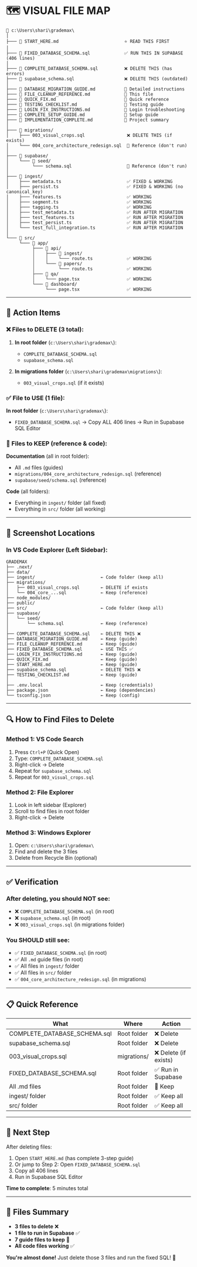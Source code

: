 # 🗺️ VISUAL FILE MAP

```
📁 c:\Users\shari\grademax\
│
├─── 📄 START_HERE.md                         ⭐ READ THIS FIRST
│
├─── 📄 FIXED_DATABASE_SCHEMA.sql             ✅ RUN THIS IN SUPABASE (406 lines)
│
├─── 📄 COMPLETE_DATABASE_SCHEMA.sql          ❌ DELETE THIS (has errors)
├─── 📄 supabase_schema.sql                   ❌ DELETE THIS (outdated)
│
├─── 📄 DATABASE_MIGRATION_GUIDE.md           📖 Detailed instructions
├─── 📄 FILE_CLEANUP_REFERENCE.md             📖 This file
├─── 📄 QUICK_FIX.md                          📖 Quick reference
├─── 📄 TESTING_CHECKLIST.md                  📖 Testing guide
├─── 📄 LOGIN_FIX_INSTRUCTIONS.md             📖 Login troubleshooting
├─── 📄 COMPLETE_SETUP_GUIDE.md               📖 Setup guide
├─── 📄 IMPLEMENTATION_COMPLETE.md            📖 Project summary
│
├─── 📁 migrations/
│    ├─── 003_visual_crops.sql                ❌ DELETE THIS (if exists)
│    └─── 004_core_architecture_redesign.sql  📖 Reference (don't run)
│
├─── 📁 supabase/
│    └─── 📁 seed/
│         └─── schema.sql                     📖 Reference (don't run)
│
├─── 📁 ingest/
│    ├─── metadata.ts                         ✅ FIXED & WORKING
│    ├─── persist.ts                          ✅ FIXED & WORKING (no canonical_key)
│    ├─── features.ts                         ✅ WORKING
│    ├─── segment.ts                          ✅ WORKING
│    ├─── tagging.ts                          ✅ WORKING
│    ├─── test_metadata.ts                    ✅ RUN AFTER MIGRATION
│    ├─── test_features.ts                    ✅ RUN AFTER MIGRATION
│    ├─── test_persist.ts                     ✅ RUN AFTER MIGRATION
│    └─── test_full_integration.ts            ✅ RUN AFTER MIGRATION
│
└─── 📁 src/
     └─── 📁 app/
          ├─── 📁 api/
          │    ├─── 📁 ingest/
          │    │    └─── route.ts             ✅ WORKING
          │    └─── 📁 papers/
          │         └─── route.ts             ✅ WORKING
          ├─── 📁 qa/
          │    └─── page.tsx                  ✅ WORKING
          └─── 📁 dashboard/
               └─── page.tsx                  ✅ WORKING
```

---

## 🎯 Action Items

### ❌ Files to DELETE (3 total):

1. **In root folder** (`c:\Users\shari\grademax\`):
   - `COMPLETE_DATABASE_SCHEMA.sql`
   - `supabase_schema.sql`

2. **In migrations folder** (`c:\Users\shari\grademax\migrations\`):
   - `003_visual_crops.sql` (if it exists)

### ✅ File to USE (1 file):

**In root folder** (`c:\Users\shari\grademax\`):
- `FIXED_DATABASE_SCHEMA.sql` → Copy ALL 406 lines → Run in Supabase SQL Editor

### 📖 Files to KEEP (reference & code):

**Documentation** (all in root folder):
- All `.md` files (guides)
- `migrations/004_core_architecture_redesign.sql` (reference)
- `supabase/seed/schema.sql` (reference)

**Code** (all folders):
- Everything in `ingest/` folder (all fixed)
- Everything in `src/` folder (all working)

---

## 📸 Screenshot Locations

### In VS Code Explorer (Left Sidebar):

```
GRADEMAX
├── .next/
├── data/
├── ingest/                         ← Code folder (keep all)
├── migrations/
│   ├── 003_visual_crops.sql        ← DELETE if exists
│   └── 004_core_...sql             ← Keep (reference)
├── node_modules/
├── public/
├── src/                            ← Code folder (keep all)
├── supabase/
│   └── seed/
│       └── schema.sql              ← Keep (reference)
│
├── COMPLETE_DATABASE_SCHEMA.sql    ← DELETE THIS ❌
├── DATABASE_MIGRATION_GUIDE.md     ← Keep (guide)
├── FILE_CLEANUP_REFERENCE.md       ← Keep (guide)
├── FIXED_DATABASE_SCHEMA.sql       ← USE THIS ✅
├── LOGIN_FIX_INSTRUCTIONS.md       ← Keep (guide)
├── QUICK_FIX.md                    ← Keep (guide)
├── START_HERE.md                   ← Keep (guide)
├── supabase_schema.sql             ← DELETE THIS ❌
├── TESTING_CHECKLIST.md            ← Keep (guide)
│
├── .env.local                      ← Keep (credentials)
├── package.json                    ← Keep (dependencies)
└── tsconfig.json                   ← Keep (config)
```

---

## 🔍 How to Find Files to Delete

### Method 1: VS Code Search
1. Press `Ctrl+P` (Quick Open)
2. Type: `COMPLETE_DATABASE_SCHEMA.sql`
3. Right-click → Delete
4. Repeat for `supabase_schema.sql`
5. Repeat for `003_visual_crops.sql`

### Method 2: File Explorer
1. Look in left sidebar (Explorer)
2. Scroll to find files in root folder
3. Right-click → Delete

### Method 3: Windows Explorer
1. Open: `c:\Users\shari\grademax\`
2. Find and delete the 3 files
3. Delete from Recycle Bin (optional)

---

## ✅ Verification

### After deleting, you should NOT see:
- ❌ `COMPLETE_DATABASE_SCHEMA.sql` (in root)
- ❌ `supabase_schema.sql` (in root)
- ❌ `003_visual_crops.sql` (in migrations folder)

### You SHOULD still see:
- ✅ `FIXED_DATABASE_SCHEMA.sql` (in root)
- ✅ All `.md` guide files (in root)
- ✅ All files in `ingest/` folder
- ✅ All files in `src/` folder
- ✅ `004_core_architecture_redesign.sql` (in migrations)

---

## 📋 Quick Reference

| What | Where | Action |
|------|-------|--------|
| COMPLETE_DATABASE_SCHEMA.sql | Root folder | ❌ Delete |
| supabase_schema.sql | Root folder | ❌ Delete |
| 003_visual_crops.sql | migrations/ | ❌ Delete (if exists) |
| FIXED_DATABASE_SCHEMA.sql | Root folder | ✅ Run in Supabase |
| All .md files | Root folder | 📖 Keep |
| ingest/ folder | Root folder | ✅ Keep all |
| src/ folder | Root folder | ✅ Keep all |

---

## 🚀 Next Step

After deleting files:
1. Open `START_HERE.md` (has complete 3-step guide)
2. Or jump to Step 2: Open `FIXED_DATABASE_SCHEMA.sql`
3. Copy all 406 lines
4. Run in Supabase SQL Editor

**Time to complete**: 5 minutes total

---

## 🎯 Files Summary

- **3 files to delete** ❌
- **1 file to run in Supabase** ✅
- **7 guide files to keep** 📖
- **All code files working** ✅

**You're almost done!** Just delete those 3 files and run the fixed SQL! 💪

